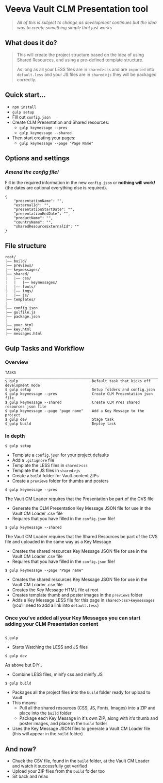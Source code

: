 # Veeva Vault CLM Presentation tool 

>*All of this is subject to change as development continues but the idea was to create something simple that just works* 

## What does it do?  
>This will create the project structure based on the idea of using Shared Resources, and using a pre-defined template structure. 
> 
>As long as all your LESS files are in `shared`>`css` and are `imported` into `default.less` and your JS files are in `shared`>`js` they will be packaged correctly. 

## Quick start...
- `npm install`
- `gulp setup`
- Fill out `config.json`
- Create CLM Presentation and Shared resources: 
  - `gulp keymessage --pres`
  - `gulp keymessage --shared`
- Then start creating your pages: 
  - `gulp keymessage --page "Page Name"`

## Options and settings
### *Amend the config file!*
Fill in the required information in the new `config.json` or **nothing will work!** (the dates are optional everything else is required).

```
{
    "presentationName": "",
    "externalId": "",
    "presentationStartDate": "",
    "presentationEndDate": "",
    "productName": "",
    "countryName": "",
    "sharedResourceExternalId": ""
}
```

## File structure

```
root/
|—— build/
|—— previews/
|—— keymessages/
|—— shared/
|   |—— css/
|   |   |—— keymessages/
|   |—— fonts/
|   |—— imgs/
|   |—— js/
|—— templates/
|
|—— config.json
|—— gulfile.js
|—— package.json
|
|—— your.html
|—— key.html
|—— messages.html
```

## Gulp Tasks and Workflow

### Overview
```
TASKS
_________________________________________________________________________
$ gulp                                  Default task that kicks off development mode
$ gulp setup                            Setup folders and config.json
$ gulp keymessage --pres                Create CLM Presentation json file
$ gulp keymessage --shared              Create CLM Pres shared resources json file
$ gulp keymessage --page "page name"    Add a Key Message to the project
$ gulp dev                              Stage task
$ gulp build                            Deploy task
```

### In depth

```
$ gulp setup
```
- Template a `config.json` for your project defaults
- Add a `.gitignore` file
- Template the LESS files in `shared`>`css`
- Template the JS files in `shared`>`js`
- Create a `build` folder for Vault content ZIPs
- Create a `previews` folder for thumbs and posters


```
$ gulp keymessage --pres
```
The Vault CM Loader requires that the Presentation be part of the CVS file 
- Generate the CLM Presentation Key Message JSON file for use in the Vault CM Loader .csv file 
- Requires that you have filled in the `config.json` file! 

```
$ gulp keymessage --shared
```
The Vault CM Loader requires that the Shared Resources be part of the CVS file and uploaded in the same way as a Key Message 
- Creates the shared resources Key Message JSON file for use in the Vault CM Loader .csv file 
- Requires that you have filled in the `config.json` file!

```
$ gulp keymessage --page "Page name"
```
- Creates the shared resources Key Message JSON file for use in the Vault CM Loader .csv file 
- Creates the Key Message HTML file at root 
- Creates template thumb and poster images in the `previews` folder
- Adds a Key Message LESS file for this page in `shared`>`css`>`keymessages` (you'll need to add a link into `default.less`)

### Once you've added all your Key Messages you can start adding your CLM Presentation content

## 

```
$ gulp 
```
- Starts Watching the LESS and JS files

```
$ gulp dev
``` 
As above but DIY.. 
- Combine LESS files, minify css and minify JS

```
$ gulp build
```
- Packages all the project files into the `build` folder ready for upload to Vault
- This means: 
  - Pull all the shared resources (CSS, JS, Fonts, Images) into a ZIP and place into the `build` folder
  - Package each Key Message in it's own ZIP, along with it's thumb and poster images, and place in the `build` folder
- Uses the Key Message JSON files to generate a Vault CM Loader file (this will appear in the `build` folder)

## And now? 
- Chuck the CSV file, found in the `build` folder, at the Vault CM Loader and watch it successfully get verified
- Upload your ZIP files from the `build` folder too
- Sit back and relax 